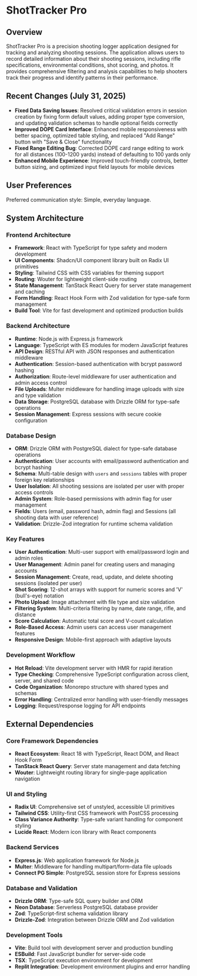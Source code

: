# ShotTracker Pro

## Overview

ShotTracker Pro is a precision shooting logger application designed for tracking and analyzing shooting sessions. The application allows users to record detailed information about their shooting sessions, including rifle specifications, environmental conditions, shot scoring, and photos. It provides comprehensive filtering and analysis capabilities to help shooters track their progress and identify patterns in their performance.

## Recent Changes (July 31, 2025)

- **Fixed Data Saving Issues**: Resolved critical validation errors in session creation by fixing form default values, adding proper type conversion, and updating validation schemas to handle optional fields correctly
- **Improved DOPE Card Interface**: Enhanced mobile responsiveness with better spacing, optimized table styling, and replaced "Add Range" button with "Save & Close" functionality
- **Fixed Range Editing Bug**: Corrected DOPE card range editing to work for all distances (100-1200 yards) instead of defaulting to 100 yards only
- **Enhanced Mobile Experience**: Improved touch-friendly controls, better button sizing, and optimized input field layouts for mobile devices

## User Preferences

Preferred communication style: Simple, everyday language.

## System Architecture

### Frontend Architecture
- **Framework**: React with TypeScript for type safety and modern development
- **UI Components**: Shadcn/UI component library built on Radix UI primitives
- **Styling**: Tailwind CSS with CSS variables for theming support
- **Routing**: Wouter for lightweight client-side routing
- **State Management**: TanStack React Query for server state management and caching
- **Form Handling**: React Hook Form with Zod validation for type-safe form management
- **Build Tool**: Vite for fast development and optimized production builds

### Backend Architecture
- **Runtime**: Node.js with Express.js framework
- **Language**: TypeScript with ES modules for modern JavaScript features
- **API Design**: RESTful API with JSON responses and authentication middleware
- **Authentication**: Session-based authentication with bcrypt password hashing
- **Authorization**: Route-level middleware for user authentication and admin access control
- **File Uploads**: Multer middleware for handling image uploads with size and type validation
- **Data Storage**: PostgreSQL database with Drizzle ORM for type-safe operations
- **Session Management**: Express sessions with secure cookie configuration

### Database Design
- **ORM**: Drizzle ORM with PostgreSQL dialect for type-safe database operations
- **Authentication**: User accounts with email/password authentication and bcrypt hashing
- **Schema**: Multi-table design with `users` and `sessions` tables with proper foreign key relationships
- **User Isolation**: All shooting sessions are isolated per user with proper access controls
- **Admin System**: Role-based permissions with admin flag for user management
- **Fields**: Users (email, password hash, admin flag) and Sessions (all shooting data with user reference)
- **Validation**: Drizzle-Zod integration for runtime schema validation

### Key Features
- **User Authentication**: Multi-user support with email/password login and admin roles
- **User Management**: Admin panel for creating users and managing accounts
- **Session Management**: Create, read, update, and delete shooting sessions (isolated per user)
- **Shot Scoring**: 12-shot arrays with support for numeric scores and 'V' (bull's-eye) notation
- **Photo Upload**: Image attachment with file type and size validation
- **Filtering System**: Multi-criteria filtering by name, date range, rifle, and distance
- **Score Calculation**: Automatic total score and V-count calculation
- **Role-Based Access**: Admin users can access user management features
- **Responsive Design**: Mobile-first approach with adaptive layouts

### Development Workflow
- **Hot Reload**: Vite development server with HMR for rapid iteration
- **Type Checking**: Comprehensive TypeScript configuration across client, server, and shared code
- **Code Organization**: Monorepo structure with shared types and schemas
- **Error Handling**: Centralized error handling with user-friendly messages
- **Logging**: Request/response logging for API endpoints

## External Dependencies

### Core Framework Dependencies
- **React Ecosystem**: React 18 with TypeScript, React DOM, and React Hook Form
- **TanStack React Query**: Server state management and data fetching
- **Wouter**: Lightweight routing library for single-page application navigation

### UI and Styling
- **Radix UI**: Comprehensive set of unstyled, accessible UI primitives
- **Tailwind CSS**: Utility-first CSS framework with PostCSS processing
- **Class Variance Authority**: Type-safe variant handling for component styling
- **Lucide React**: Modern icon library with React components

### Backend Services
- **Express.js**: Web application framework for Node.js
- **Multer**: Middleware for handling multipart/form-data file uploads
- **Connect PG Simple**: PostgreSQL session store for Express sessions

### Database and Validation
- **Drizzle ORM**: Type-safe SQL query builder and ORM
- **Neon Database**: Serverless PostgreSQL database provider
- **Zod**: TypeScript-first schema validation library
- **Drizzle-Zod**: Integration between Drizzle ORM and Zod validation

### Development Tools
- **Vite**: Build tool with development server and production bundling
- **ESBuild**: Fast JavaScript bundler for server-side code
- **TSX**: TypeScript execution environment for development
- **Replit Integration**: Development environment plugins and error handling
